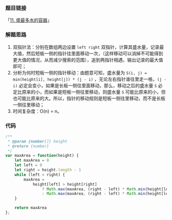 ### 题目链接

「[11. 盛最多水的容器](https://leetcode.cn/problems/container-with-most-water/)」

### 解题思路

1. 双指针法：分别在数组两边设置 `left right` 双指针，计算其盛水量，记录最大值，然后短板一侧的指针往里面移动一次，（这样移动可以消掉不可能得到更大值的情况，从而减少搜索的范围），追到两指针相遇，输出记录的最大值即可；
2. 分析为何时短板一侧的指针移动：由题意可知，盛水量为 `S(i, j) = min(height[i], height[j]) * (j - i)` ，无论左右指针谁往里走一格，`(j - i)` 必定会变小，如果是长板一侧往里面移动，那么，移动之后的盛水量 `S` 必定比原来的小，而如果是短板一侧往里移动，则盛水量 `S` 可能比原来的小，但也可能比原来的大。所以，指针的移动规则是短板一侧往里移动，而不是长板一侧往里移动；
3. 时间复杂度：O(n) = n。

### 代码

```js
/**
 * @param {number[]} height
 * @return {number}
 */
var maxArea = function(height) {
	let maxArea = 0
	let left = 0
	let right = height.length - 1
	while (left < right) {
		maxArea =
			height[left] > height[right]
				? Math.max(maxArea, (right - left) * Math.min(height[left], height[right--]))
				: Math.max(maxArea, (right - left) * Math.min(height[left++], height[right]))
	}

	return maxArea
};
```

